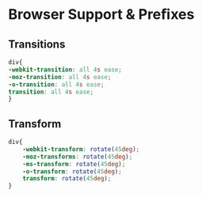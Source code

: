 # Browser Support & Preﬁxes

## Transitions

```css
div{
-webkit-transition: all 4s ease;
-moz-transition: all 4s ease;
-o-transition: all 4s ease;
transition: all 4s ease;
}
```

## Transform

```css
div{
	-webkit-transform: rotate(45deg);
	-moz-transforms: rotate(45deg);
	-ms-transform: rotate(45deg);
	-o-transform: rotate(45deg);
	transform: rotate(45deg);
}
```

